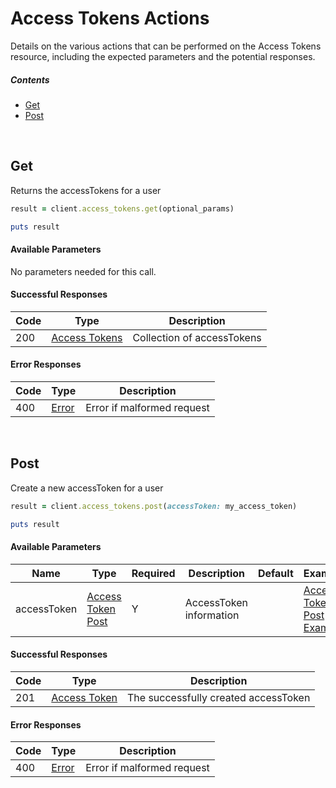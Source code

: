 # Access Tokens Actions

Details on the various actions that can be performed on the
Access Tokens resource, including the expected
parameters and the potential responses.

##### Contents

*   [Get](#get)
*   [Post](#post)

<br/>

## Get

Returns the accessTokens for a user

```ruby
result = client.access_tokens.get(optional_params)

puts result
```

#### Available Parameters

No parameters needed for this call.

#### Successful Responses

| Code | Type | Description |
| ---- | ---- | ----------- |
| 200 | [Access Tokens](_schemas.md#access-tokens) | Collection of accessTokens |

#### Error Responses

| Code | Type | Description |
| ---- | ---- | ----------- |
| 400 | [Error](_schemas.md#error) | Error if malformed request |

<br/>

## Post

Create a new accessToken for a user

```ruby
result = client.access_tokens.post(accessToken: my_access_token)

puts result
```

#### Available Parameters

| Name | Type | Required | Description | Default | Example |
| ---- | ---- | -------- | ----------- | ------- | ------- |
| accessToken | [Access Token Post](_schemas.md#access-token-post) | Y | AccessToken information |  | [Access Token Post Example](_schemas.md#access-token-post-example) |

#### Successful Responses

| Code | Type | Description |
| ---- | ---- | ----------- |
| 201 | [Access Token](_schemas.md#access-token) | The successfully created accessToken |

#### Error Responses

| Code | Type | Description |
| ---- | ---- | ----------- |
| 400 | [Error](_schemas.md#error) | Error if malformed request |
